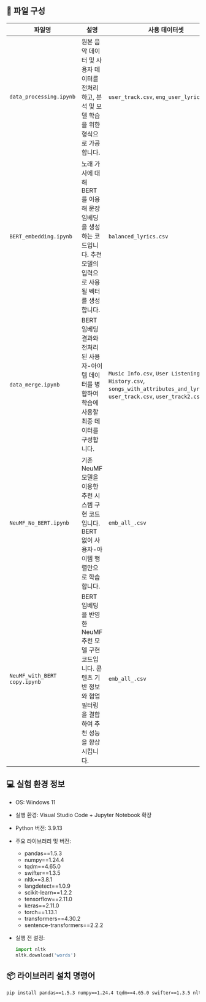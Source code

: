 ## 📁 파일 구성

| 파일명 | 설명 | 사용 데이터셋 |
|--------|------|----------------|
| `data_processing.ipynb` | 원본 음악 데이터 및 사용자 데이터를 전처리하고, 분석 및 모델 학습을 위한 형식으로 가공합니다. | `user_track.csv`, `eng_user_lyrics.csv` |
| `BERT_embedding.ipynb` | 노래 가사에 대해 BERT를 이용해 문장 임베딩을 생성하는 코드입니다. 추천 모델의 입력으로 사용될 벡터를 생성합니다. | `balanced_lyrics.csv` |
| `data_merge.ipynb` | BERT 임베딩 결과와 전처리된 사용자-아이템 데이터를 병합하여 학습에 사용할 최종 데이터를 구성합니다. | `Music Info.csv`, `User Listening History.csv`, `songs_with_attributes_and_lyrics.csv`, `user_track.csv`, `user_track2.csv` |
| `NeuMF_No_BERT.ipynb` | 기존 NeuMF 모델을 이용한 추천 시스템 구현 코드입니다. BERT 없이 사용자-아이템 행렬만으로 학습합니다. | `emb_all_.csv` |
| `NeuMF_with_BERT copy.ipynb` | BERT 임베딩을 반영한 NeuMF 추천 모델 구현 코드입니다. 콘텐츠 기반 정보와 협업 필터링을 결합하여 추천 성능을 향상시킵니다. | `emb_all_.csv` |

## 💻 실험 환경 정보

- OS: Windows 11
- 실행 환경: Visual Studio Code + Jupyter Notebook 확장
- Python 버전: 3.9.13
- 주요 라이브러리 및 버전:
  - pandas==1.5.3
  - numpy==1.24.4
  - tqdm==4.65.0
  - swifter==1.3.5
  - nltk==3.8.1
  - langdetect==1.0.9
  - scikit-learn==1.2.2
  - tensorflow==2.11.0
  - keras==2.11.0
  - torch==1.13.1
  - transformers==4.30.2
  - sentence-transformers==2.2.2

- 실행 전 설정:
  ```python
  import nltk
  nltk.download('words')

## 📦 라이브러리 설치 명령어
```bash
pip install pandas==1.5.3 numpy==1.24.4 tqdm==4.65.0 swifter==1.3.5 nltk==3.8.1 langdetect==1.0.9 scikit-learn==1.2.2 tensorflow==2.11.0 keras==2.11.0 torch==1.13.1 transformers==4.30.2 sentence-transformers==2.2.2
```
